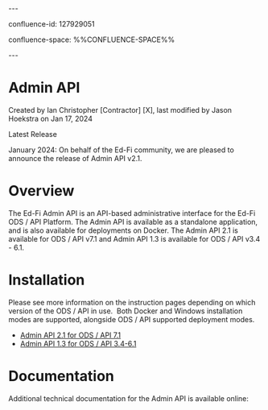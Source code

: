 \---

confluence-id: 127929051

confluence-space: %%CONFLUENCE-SPACE%%

\---

Admin API
=========

Created by Ian Christopher \[Contractor\] \[X\], last modified by Jason Hoekstra on Jan 17, 2024

Latest Release

January 2024: On behalf of the Ed-Fi community, we are pleased to announce the release of Admin API v2.1.

Overview
========

The Ed-Fi Admin API is an API-based administrative interface for the Ed-Fi ODS / API Platform. The Admin API is available as a standalone application, and is also available for deployments on Docker. The Admin API 2.1 is available for ODS / API v7.1 and Admin API 1.3 is available for ODS / API v3.4 - 6.1.

Installation
============

Please see more information on the instruction pages depending on which version of the ODS / API in use.  Both Docker and Windows installation modes are supported, alongside ODS / API supported deployment modes.

*   [Admin API 2.1 for ODS / API 7.1](170591051.html)
*   [Admin API 1.3 for ODS / API 3.4-6.1](170591048.html)

Documentation
=============

Additional technical documentation for the Admin API is available online: